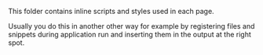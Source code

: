 This folder contains inline scripts and styles used in each page.

Usually you do this in another other way for example by registering files and snippets during application run
and inserting them in the output at the right spot.

